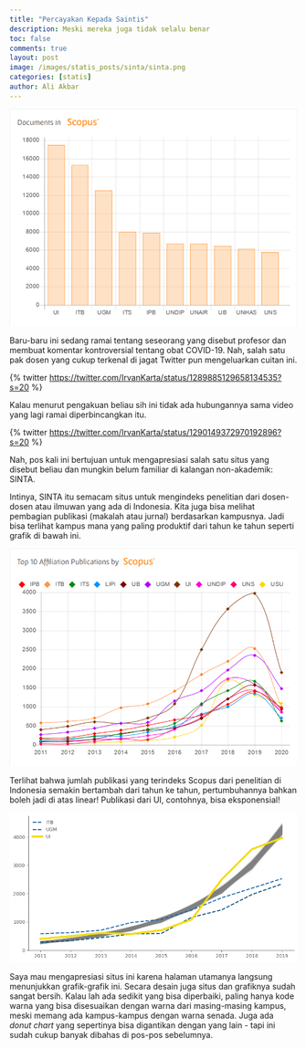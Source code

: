 ```yaml
---
title: "Percayakan Kepada Saintis"
description: Meski mereka juga tidak selalu benar
toc: false
comments: true
layout: post
image: /images/statis_posts/sinta/sinta.png
categories: [statis]
author: Ali Akbar
---
```


![Bar plot](/images/statis_posts/sinta/sinta-1.png "Sumber: http://sinta.ristekbrin.go.id/")

Baru-baru ini sedang ramai tentang seseorang yang disebut profesor dan membuat komentar kontroversial tentang obat COVID-19. Nah, salah satu pak dosen yang cukup terkenal di jagat Twitter pun mengeluarkan cuitan ini.

{% twitter https://twitter.com/IrvanKarta/status/1289885129658134535?s=20 %}

Kalau menurut pengakuan beliau sih ini tidak ada hubungannya sama video yang lagi ramai diperbincangkan itu.

{% twitter https://twitter.com/IrvanKarta/status/1290149372970192896?s=20 %}

Nah, pos kali ini bertujuan untuk mengapresiasi salah satu situs yang disebut beliau dan mungkin belum familiar di kalangan non-akademik: SINTA.

Intinya, SINTA itu semacam situs untuk mengindeks penelitian dari dosen-dosen atau ilmuwan yang ada di Indonesia. Kita juga bisa melihat pembagian publikasi (makalah atau jurnal) berdasarkan kampusnya. Jadi bisa terlihat kampus mana yang paling produktif dari tahun ke tahun seperti grafik di bawah ini.

![Line plot](/images/statis_posts/sinta/sinta-2.png "Sumber: http://sinta.ristekbrin.go.id/")

Terlihat bahwa jumlah publikasi yang terindeks Scopus dari penelitian di Indonesia semakin bertambah dari tahun ke tahun, pertumbuhannya bahkan boleh jadi di atas linear! Publikasi dari UI, contohnya, bisa eksponensial!

![Exponential growth](/images/statis_posts/sinta/sinta.png "Garis abu-abu adalah hasil regresi Poisson GLM ke data UI")

Saya mau mengapresiasi situs ini karena halaman utamanya langsung menunjukkan grafik-grafik ini. Secara desain juga situs dan grafiknya sudah sangat bersih. Kalau lah ada sedikit yang bisa diperbaiki, paling hanya kode warna yang bisa disesuaikan dengan warna dari masing-masing kampus, meski memang ada kampus-kampus dengan warna senada. Juga ada *donut chart* yang sepertinya bisa digantikan dengan yang lain - tapi ini sudah cukup banyak dibahas di pos-pos sebelumnya.
